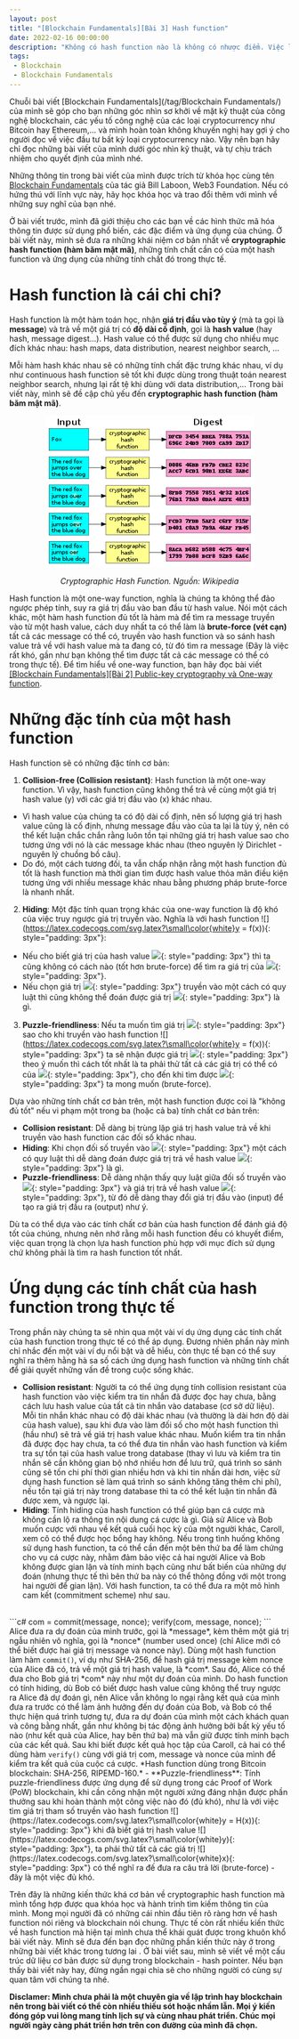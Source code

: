 ```yaml
---
layout: post
title: "[Blockchain Fundamentals][Bài 3] Hash function"
date: 2022-02-16 00:00:00
description: "Không có hash function nào là không có nhược điểm. Việc lựa chọn hash function phụ thuộc vào độ phù hợp của hash function đó với mục đích công việc cần sử dụng."
tags: 
 - Blockchain
 - Blockchain Fundamentals
---
```

Chuỗi bài viết [Blockchain Fundamentals](/tag/Blockchain Fundamentals/) của mình sẽ góp cho bạn những góc nhìn sơ khởi về mặt kỹ thuật của công nghệ blockchain, các yếu tố công nghệ của các loại cryptocurrency như Bitcoin hay Ethereum,... và mình hoàn toàn không khuyến nghị hay gợi ý cho người đọc về việc đầu tư bất kỳ loại cryptocurrency nào. Vậy nên bạn hãy chỉ đọc những bài viết của mình dưới góc nhìn kỹ thuật, và tự chịu trách nhiệm cho quyết định của mình nhé.

Những thông tin trong bài viết của mình được trích từ khóa học cùng tên [Blockchain Fundamentals](https://www.youtube.com/playlist?list=PLxVihxZC42nF_MCN9PTvZMIifRjx9cZ2J) của tác giả Bill Laboon, Web3 Foundation. Nếu có hứng thú với lĩnh vực này, hãy học khóa học và trao đổi thêm với mình về những suy nghĩ của bạn nhé.

Ở bài viết trước, mình đã giới thiệu cho các bạn về các hình thức mã hóa thông tin được sử dụng phổ biến, các đặc điểm và ứng dụng của chúng. Ở bài viết này, mình sẽ đưa ra những khái niệm cơ bản nhất về **cryptographic hash function (hàm băm mật mã)**, những tính chất cần có của một hash function và ứng dụng của những tính chất đó trong thực tế.

# Hash function là cái chi chi?

Hash function là một hàm toán học, nhận **giá trị đầu vào tùy ý** (mà ta gọi là **message**) và trả về một giá trị có **độ dài cố định**, gọi là **hash value** (hay hash, message digest...). Hash value có thể được sử dụng cho nhiều mục đích khác nhau: hash maps, data distribution, nearest neighbor search, …

Mỗi hàm hash khác nhau sẽ có những tính chất đặc trưng khác nhau, ví dụ như continuous hash function sẽ tốt khi được dùng trong thuật toán nearest neighbor search, nhưng lại rất tệ khi dùng với data distribution,... Trong bài viết này, mình sẽ đề cập chủ yếu đến **cryptographic hash function (hàm băm mật mã)**.

<div align="center">
    <img src="/assets/images/cryptographic_hash_function.png" alt="Cryptographic Hash Function"/>
    <p><i>Cryptographic Hash Function. Nguồn: Wikipedia</i></p>
</div>

Hash function là một one-way function, nghĩa là chúng ta không thể đảo ngược phép tính, suy ra giá trị đầu vào ban đầu từ hash value. Nói một cách khác, một hàm hash function đủ tốt là hàm mà để tìm ra message truyền vào từ một hash value, cách duy nhất ta có thể làm là **brute-force (vét cạn)** tất cả các message có thể có, truyền vào hash function và so sánh hash value trả về với hash value mà ta đang có, từ đó tìm ra message (Đây là việc rất khó, gần như bạn không thể tìm được tất cả các message có thể có trong thực tế). Để tìm hiểu về one-way function, bạn hãy đọc bài viết [[Blockchain Fundamentals][Bài 2] Public-key cryptography và One-way function](/2022/02/Blockchain-Fundamentals-Public-key-cryptography-One-way-function/).

# Những đặc tính của một hash function

Hash function sẽ có những đặc tính cơ bản:
1. **Collision-free (Collision resistant)**: Hash function là một one-way function. Vì vậy, hash function cũng không thể trả về cùng một giá trị hash value (y) với các giá trị đầu vào (x) khác nhau.
- Vì hash value của chúng ta có độ dài cố định, nên số lượng giá trị hash value cũng là cố định, nhưng message đầu vào của ta lại là tùy ý, nên có thể kết luận chắc chắn rằng luôn tồn tại những giá trị hash value sao cho tương ứng với nó là các message khác nhau (theo nguyên lý Dirichlet - nguyên lý chuồng bồ câu).
- Do đó, một cách tương đối, ta vẫn chấp nhận rằng một hash function đủ tốt là hash function mà thời gian tìm được hash value thỏa mãn điều kiện tương ứng với nhiều message khác nhau bằng phương pháp brute-force là nhanh nhất.
2. **Hiding**: Một đặc tính quan trọng khác của one-way function là độ khó của việc truy ngược giá trị truyền vào. Nghĩa là với hash function ![](https://latex.codecogs.com/svg.latex?\small\color{white}y = f(x)){: style="padding: 3px"}:
- Nếu cho biết giá trị của hash value ![](https://latex.codecogs.com/svg.latex?\small\color{white}y){: style="padding: 3px"} thì ta cũng không có cách nào (tốt hơn brute-force) để tìm ra giá trị của ![](https://latex.codecogs.com/svg.latex?\small\color{white}x){: style="padding: 3px"}.
- Nếu chọn giá trị ![](https://latex.codecogs.com/svg.latex?\small\color{white}x){: style="padding: 3px"} truyền vào một cách có quy luật thì cũng không thể đoán được giá trị ![](https://latex.codecogs.com/svg.latex?\small\color{white}y){: style="padding: 3px"} là gì.
3. **Puzzle-friendliness**: Nếu ta muốn tìm giá trị ![](https://latex.codecogs.com/svg.latex?\small\color{white}x){: style="padding: 3px"} sao cho khi truyền vào hash function ![](https://latex.codecogs.com/svg.latex?\small\color{white}y = f(x)){: style="padding: 3px"} ta sẽ nhận được giá trị ![](https://latex.codecogs.com/svg.latex?\small\color{white}y){: style="padding: 3px"} theo ý muốn thì cách tốt nhất là ta phải thử tất cả các giá trị có thể có của ![](https://latex.codecogs.com/svg.latex?\small\color{white}x){: style="padding: 3px"}, cho đến khi tìm được ![](https://latex.codecogs.com/svg.latex?\small\color{white}y){: style="padding: 3px"} ta mong muốn (brute-force).

Dựa vào những tính chất cơ bản trên, một hash function được coi là "không đủ tốt" nếu vi phạm một trong ba (hoặc cả ba) tính chất cơ bản trên:
- **Collision resistant**: Dễ dàng bị trùng lặp giá trị hash value trả về khi truyền vào hash function các đối số khác nhau.
- **Hiding**: Khi chọn đối số truyền vào ![](https://latex.codecogs.com/svg.latex?\small\color{white}x){: style="padding: 3px"} một cách có quy luật thì dễ dàng đoán được giá trị trả về hash value ![](https://latex.codecogs.com/svg.latex?\small\color{white}y){: style="padding: 3px"} là gì.
- **Puzzle-friendliness**: Dễ dàng nhận thấy quy luật giữa đối số truyền vào ![](https://latex.codecogs.com/svg.latex?\small\color{white}x){: style="padding: 3px"} và giá trị trả về hash value ![](https://latex.codecogs.com/svg.latex?\small\color{white}y){: style="padding: 3px"}, từ đó dễ dàng thay đổi giá trị đầu vào (input) để tạo ra giá trị đầu ra (output) như ý.

Dù ta có thể dựa vào các tính chất cơ bản của hash function để đánh giá độ tốt của chúng, nhưng nên nhớ rằng mỗi hash function đều có khuyết điểm, việc quan trọng là chọn lựa hash function phù hợp với mục đích sử dụng chứ không phải là tìm ra hash function tốt nhất.

# Ứng dụng các tính chất của hash function trong thực tế

Trong phần này chúng ta sẽ nhìn qua một vài ví dụ ứng dụng các tính chất của hash function trong thực tế có thể áp dụng. Đương nhiên phần này mình chỉ nhắc đến một vài ví dụ nổi bật và dễ hiểu, còn thực tế bạn có thể suy nghĩ ra thêm hằng hà sa số cách ứng dụng hash function và những tính chất để giải quyết những vấn đề trong cuộc sống khác.

- **Collision resistant**: Người ta có thể ứng dụng tính collision resistant của hash function vào việc kiểm tra tin nhắn đã được đọc hay chưa, bằng cách lưu hash value của tất cả tin nhắn vào database (cơ sở dữ liệu). Mỗi tin nhắn khác nhau có độ dài khác nhau (và thường là dài hơn độ dài của hash value), sau khi đưa vào làm đối số cho một hash function thì (hầu như) sẽ trả về giá trị hash value khác nhau. Muốn kiểm tra tin nhắn đã được đọc hay chưa, ta có thể đưa tin nhắn vào hash function và kiểm tra sự tồn tại của hash value trong database (thay vì lưu và kiểm tra tin nhắn sẽ cần không gian bộ nhớ nhiều hơn để lưu trữ, quá trình so sánh cũng sẽ tốn chi phí thời gian nhiều hơn và khi tin nhắn dài hơn, việc sử dụng hash function sẽ làm quá trình so sánh không tăng thêm chi phí), nếu tồn tại giá trị này trong database thì ta có thể kết luận tin nhắn đã được xem, và ngược lại.
- **Hiding**: Tính hiding của hash function có thể giúp bạn cá cược mà không cần lộ ra thông tin nội dung cá cược là gì. Giả sử Alice và Bob muốn cược với nhau về kết quả cuối học kỳ của một người khác, Caroll, xem cô có thể được học bổng hay không. Nếu trong tình huống không sử dụng hash function, ta có thể cần đến một bên thứ ba để làm chứng cho vụ cá cược này, nhằm đảm bảo việc cả hai người Alice và Bob không được gian lận và tính minh bạch cũng như bất biến của những dự đoán (nhưng thực tế thì bên thứ ba này có thể thông đồng với một trong hai người để gian lận). Với hash function, ta có thể đưa ra một mô hình cam kết (commitment scheme) như sau.
<br/>
```c#
    com = commit(message, nonce);
    verify(com, message, nonce);
```
Alice đưa ra dự đoán của mình trước, gọi là *message*, kèm thêm một giá trị ngẫu nhiên vô nghĩa, gọi là *nonce* (number used once) (chỉ Alice mới có thể biết được hai giá trị message và nonce này). Dùng một hash function làm hàm <code>commit()</code>, ví dụ như SHA-256, để hash giá trị message kèm nonce của Alice đã có, trả về một giá trị hash value, là *com*. Sau đó, Alice có thể đưa cho Bob giá trị *com* này như một dự đoán của mình. Do hash function có tính hiding, dù Bob có biết được hash value cũng không thể truy ngược ra Alice đã dự đoán gì, nên Alice vẫn không lo ngại rằng kết quả của mình đưa ra trước có thể làm ảnh hưởng đến dự đoán của Bob, và Bob có thể thực hiện quá trình tương tự, đưa ra dự đoán của mình một cách khách quan và công bằng nhất, gần như không bị tác động ảnh hưởng bởi bất kỳ yếu tố nào (như kết quả của Alice, hay bên thứ ba) mà vẫn giữ được tính minh bạch của các kết quả. Sau khi biết được kết quả học tập của Caroll, cả hai có thể dùng hàm <code>verify()</code> cùng với giá trị com, message và nonce của mình để kiểm tra kết quả của cuộc cá cược.
*Hash function dùng trong Bitcoin blockchain: SHA-256, RIPEMD-160.*
- **Puzzle-friendliness**: Tính puzzle-friendliness được ứng dụng để sử dụng trong các Proof of Work (PoW) blockchain, khi cần công nhận một người xứng đáng nhận được phần thưởng sau khi hoàn thành một công việc nào đó (đủ khó), như là với việc tìm giá trị tham số truyền vào hash function ![](https://latex.codecogs.com/svg.latex?\small\color{white}y = H(x)){: style="padding: 3px"} khi đã biết giá trị hash value ![](https://latex.codecogs.com/svg.latex?\small\color{white}y){: style="padding: 3px"}, ta phải thử tất cả các giá trị ![](https://latex.codecogs.com/svg.latex?\small\color{white}x){: style="padding: 3px"} có thể nghĩ ra đế đưa ra câu trả lời (brute-force) - đây là một việc đủ khó.

Trên đây là những kiến thức khá cơ bản về cryptographic hash function mà mình tổng hợp được qua khóa học và hành trình tìm kiếm thông tin của mình. Mong mọi người đã có những cái nhìn đầu tiên rõ ràng hơn về hash function nói riêng và blockchain nói chung. Thực tế còn rất nhiều kiến thức về hash function mà hiện tại mình chưa thể khái quát được trong khuôn khổ bài viết này. Mình sẽ đưa đến bạn đọc những phần kiến thức này ở trong những bài viết khác trong tương lai . Ở bài viết sau, mình sẽ viết về một cấu trúc dữ liệu cơ bản được sử dụng trong blockchain - hash pointer. Nếu bạn thấy bài viết này hay, đừng ngần ngại chia sẽ cho những người có cùng sự quan tâm với chúng ta nhé.

**Disclamer: Mình chưa phải là một chuyên gia về lập trình hay blockchain nên trong bài viết có thể còn nhiều thiếu sót hoặc nhầm lẫn. Mọi ý kiến đóng góp vui lòng mang tính lịch sự và cùng nhau phát triển. Chúc mọi người ngày càng phát triển hơn trên con đường của mình đã chọn.**